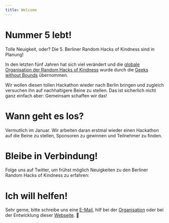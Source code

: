 ```yaml
---
title: Welcome
---
```


# Nummer 5 lebt!

Tolle Neuigkeit, oder? Die 5. Berliner Random Hacks of Kindness sind in Planung!

In den letzten fünf Jahren hat sich viel verändert und die [globale Organisation der Random Hacks of Kindness][rhok-global] wurde durch die [Geeks without Bounds][gwob] übernommen.

Wir wollen diesen tollen Hackathon wieder nach Berlin bringen und zugleich versuchen ihn auf nachhaltigere Beine zu stellen. Das ist sicherlich nicht ganz einfach aber: Gemeinsam schaffen wir das!

# Wann geht es los?

Vermutlich im Januar. Wir arbeiten daran erstmal wieder einen Hackathon auf die Beine zu stellen, Sponsoren zu gewinnen und Teilnehmer zu finden.

# Bleibe in Verbindung!

Folge uns auf Twitter, um frühst möglich Neuigkeiten zu den Berliner Random Hacks of Kindness zu erfahren:


# Ich will helfen!

Sehr gerne, bitte schreibe uns eine [E-Mail][mail:florian], hilf bei der [Organisation][rhok.meta] oder bei der Entwicklung dieser [Webseite][rhok.web]. :gift:

[rhok-global]: http://www.rhok.cc/
[gwob]: http://gwob.org/

[rhok.web]: https://github.com/RHoK-Berlin/web
[rhok.meta]: https://github.com/RHoK-Berlin/meta
[mail:florian]: mailto:florian.breisch@mindkeeper.solutions

[imprint]: /imprint.html
